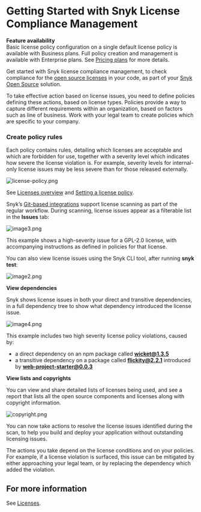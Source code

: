 # Getting Started with Snyk License Compliance Management

**Feature availability**  
Basic license policy configuration on a single default license policy is available with Business plans. Full policy creation and management is available with Enterprise plans. See [Pricing plans](https://snyk.io/plans/) for more details.

Get started with Snyk license compliance management, to check compliance for the [open source licenses](https://snyk.io/learn/open-source-licenses/) in your code, as part of your [Snyk Open Source](https://support.snyk.io/hc/en-us/sections/360003454998-Open-source) solution.

To take effective action based on license issues, you need to define policies defining these actions, based on license types. Policies provide a way to capture different requirements within an organization, based on factors such as line of business. Work with your legal team to create policies which are specific to your company.

### Create policy rules

Each policy contains rules, detailing which licenses are acceptable and which are forbidden for use, together with a severity level which indicates how severe the license violation is. For example, severity levels for internal-only license issues may be less severe than for those released externally.

![license-policy.png](https://support.snyk.io/hc/article_attachments/360012847498/license-policy.png)

See [Licenses overview](https://docs.snyk.io/snyk-open-source/licenses) and [Setting a license policy](https://docs.snyk.io/snyk-open-source/license-policies/setting-a-license-policy).

Snyk’s [Git-based integrations](https://support.snyk.io/hc/en-us/sections/360001138098-Git-repository-SCM-integrations) support license scanning as part of the regular workflow. During scanning, license issues appear as a filterable list in the **Issues** tab:

![image3.png](https://support.snyk.io/hc/article_attachments/360012774437/image3.png)

This example shows a high-severity issue for a GPL-2.0 license, with accompanying instructions as defined in policies for that license.

You can also view license issues using the Snyk CLI tool, after running **snyk test**:

![image2.png](https://support.snyk.io/hc/article_attachments/360012774837/image2.png)

**View dependencies**

Snyk shows license issues in both your direct and transitive dependencies, in a full dependency tree to show what dependency introduced the license issue.

![image4.png](https://support.snyk.io/hc/article_attachments/360012775137/image4.png)

This example includes two high severity license policy violations, caused by:

* a direct dependency on an npm package called **wicket@1.3.5**
* a transitive dependency on a package called **flickity@2.2.1** introduced by **web-project-starter@0.0.3**

**View lists and copyrights**

You can view and share detailed lists of licenses being used, and see a report that lists all the open source components and licenses along with copyright information.

![copyright.png](https://support.snyk.io/hc/article_attachments/360013041917/copyright.png)

You can now take actions to resolve the license issues identified during the scan, to help you build and deploy your application without outstanding licensing issues.

The actions you take depend on the license conditions and on your policies. For example, if a license violation is surfaced, this issue can be mitigated by either approaching your legal team, or by replacing the dependency which added the violation.

## For more information

See [Licenses](https://support.snyk.io/hc/en-us/sections/360001010457-Licenses).

